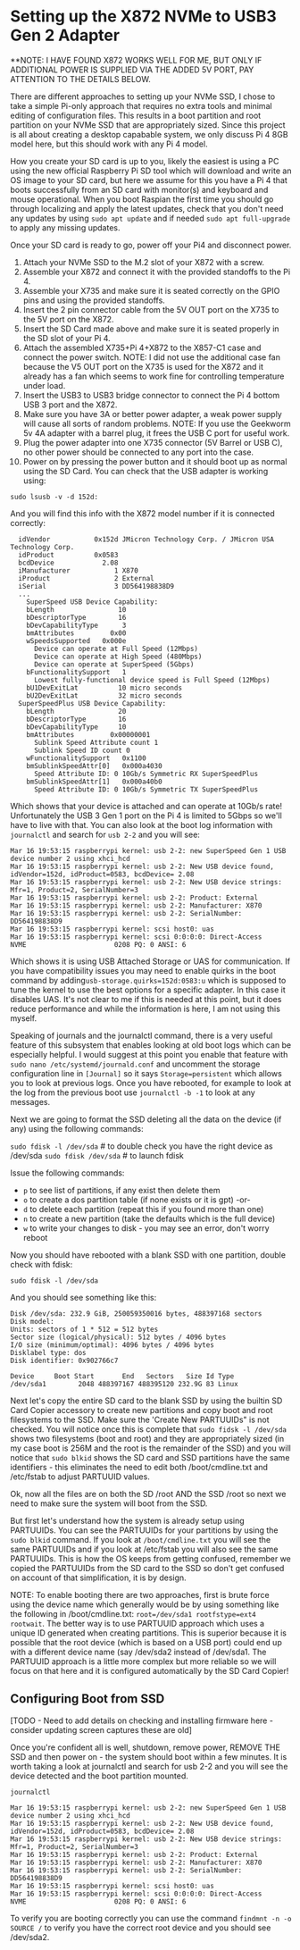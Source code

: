 Setting up the X872 NVMe to USB3 Gen 2 Adapter
===============================================

**NOTE: I HAVE FOUND X872 WORKS WELL FOR ME, BUT ONLY IF ADDITIONAL POWER IS SUPPLIED VIA THE ADDED 5V PORT, PAY ATTENTION TO THE DETAILS BELOW.

There are different approaches to setting up your NVMe SSD,  I chose to take a simple Pi-only approach that requires no extra tools and minimal editing of configuration files.  This results in a boot partition and root partition on your NVMe SSD that are appropriately sized.  Since this project is all about creating a desktop capabable system, we only discuss Pi 4 8GB model here, but this should work with any Pi 4 model.

How you create your SD card is up to you, likely the easiest is using a PC using the new official Raspberry Pi SD tool which will download and write an OS image to your SD card, but here we assume for this you have a Pi 4 that boots successfully from an SD card with monitor(s) and keyboard and mouse operational. When you boot Raspian the first time you should go through localizing and apply the latest updates, check that you don't need any updates by using `sudo apt update` and if needed `sudo apt full-upgrade` to apply any missing updates.

Once your SD card is ready to go, power off your Pi4 and disconnect power.

1. Attach your NVMe SSD to the M.2 slot of your X872 with a screw.
1. Assemble your X872 and connect it with the provided standoffs to the Pi 4.
1. Assemble your X735 and make sure it is seated correctly on the GPIO pins and using the provided standoffs.
1. Insert the 2 pin connector cable from the 5V OUT port on the X735 to the 5V port on the X872.
1. Insert the SD Card made above and make sure it is seated properly in the SD slot of your Pi 4.
1. Attach the assembled X735+Pi 4+X872 to the X857-C1 case and connect the power switch. NOTE: I did not use the additional case fan because the V5 OUT port on the X735 is used for the X872 and it already has a fan which seems to work fine for controlling temperature under load. 
1. Insert the USB3 to USB3 bridge connector to connect the Pi 4 bottom USB 3 port and the X872. 
1. Make sure you have 3A or better power adapter, a weak power supply will cause all sorts of random problems.  NOTE: If you use the Geekworm 5v 4A adapter with a barrel plug, it frees the USB C port for useful work.
1. Plug the power adapter into one X735 connector (5V Barrel or USB C), no other power should be connected to any port into the case.
1. Power on by pressing the power button and it should boot up as normal using the SD Card.  You can check that the USB adapter is working using:

`sudo lsusb -v -d 152d:`

And you will find this info with the X872 model number if it is connected correctly:

```
  idVendor           0x152d JMicron Technology Corp. / JMicron USA Technology Corp.
  idProduct          0x0583
  bcdDevice            2.08
  iManufacturer           1 X870
  iProduct                2 External
  iSerial                 3 DD564198838D9
  ...
    SuperSpeed USB Device Capability:
    bLength                10
    bDescriptorType        16
    bDevCapabilityType      3
    bmAttributes         0x00
    wSpeedsSupported   0x000e
      Device can operate at Full Speed (12Mbps)
      Device can operate at High Speed (480Mbps)
      Device can operate at SuperSpeed (5Gbps)
    bFunctionalitySupport   1
      Lowest fully-functional device speed is Full Speed (12Mbps)
    bU1DevExitLat          10 micro seconds
    bU2DevExitLat          32 micro seconds
  SuperSpeedPlus USB Device Capability:
    bLength                20
    bDescriptorType        16
    bDevCapabilityType     10
    bmAttributes         0x00000001
      Sublink Speed Attribute count 1
      Sublink Speed ID count 0
    wFunctionalitySupport   0x1100
    bmSublinkSpeedAttr[0]   0x000a4030
      Speed Attribute ID: 0 10Gb/s Symmetric RX SuperSpeedPlus
    bmSublinkSpeedAttr[1]   0x000a40b0
      Speed Attribute ID: 0 10Gb/s Symmetric TX SuperSpeedPlus
```

Which shows that your device is attached and can operate at 10Gb/s rate!  Unfortunately the USB 3 Gen 1 port on the Pi 4 is limited to 5Gbps so we'll have to live with that.  You can also look at the boot log information with `journalctl` and search for `usb 2-2` and you will see:

```
Mar 16 19:53:15 raspberrypi kernel: usb 2-2: new SuperSpeed Gen 1 USB device number 2 using xhci_hcd
Mar 16 19:53:15 raspberrypi kernel: usb 2-2: New USB device found, idVendor=152d, idProduct=0583, bcdDevice= 2.08
Mar 16 19:53:15 raspberrypi kernel: usb 2-2: New USB device strings: Mfr=1, Product=2, SerialNumber=3
Mar 16 19:53:15 raspberrypi kernel: usb 2-2: Product: External
Mar 16 19:53:15 raspberrypi kernel: usb 2-2: Manufacturer: X870
Mar 16 19:53:15 raspberrypi kernel: usb 2-2: SerialNumber: DD564198838D9
Mar 16 19:53:15 raspberrypi kernel: scsi host0: uas
Mar 16 19:53:15 raspberrypi kernel: scsi 0:0:0:0: Direct-Access     NVME                      0208 PQ: 0 ANSI: 6
```

Which shows it is using USB Attached Storage or UAS for communication.  If you have compatibility issues you may need to enable quirks in the boot command by adding`usb-storage.quirks=152d:0583:u` which is supposed to tune the kernel to use the best options for a specific adapter.  In this case it disables UAS.  It's not clear to me if this is needed at this point, but it does reduce performance and while the information is here, I am not using this myself.

Speaking of journals and the journalctl command, there is a very useful feature of this subsystem that enables looking at old boot logs which can be especially helpful.  I would suggest at this point you enable that feature with `sudo nano /etc/systemd/journald.conf` and uncomment the storage configuration line in `[Journal]` so it says `Storage=persistent` which allows you to look at previous logs.  Once you have rebooted, for example to look at the log from the previous boot use `journalctl -b -1` to look at any messages.

Next we are going to format the SSD deleting all the data on the device (if any) using the following commands:

`sudo fdisk -l /dev/sda`    # to double check you have the right device as /dev/sda
`sudo fdisk /dev/sda`       # to launch fdisk

Issue the following commands:

- `p`  to see list of partitions, if any exist then delete them
- `o`  to create a dos partition table (if none exists or it is gpt) -or- 
- `d`  to delete each partition (repeat this if you found more than one)
- `n`  to create a new partition (take the defaults which is the full device)
- `w`  to write your changes to disk - you may see an error, don't worry reboot

Now you should have rebooted with a blank SSD with one partition, double check with fdisk:

`sudo fdisk -l /dev/sda`

And you should see something like this:

```
Disk /dev/sda: 232.9 GiB, 250059350016 bytes, 488397168 sectors
Disk model:                 
Units: sectors of 1 * 512 = 512 bytes
Sector size (logical/physical): 512 bytes / 4096 bytes
I/O size (minimum/optimal): 4096 bytes / 4096 bytes
Disklabel type: dos
Disk identifier: 0x902766c7

Device     Boot Start       End   Sectors   Size Id Type
/dev/sda1        2048 488397167 488395120 232.9G 83 Linux
```

Next let's copy the entire SD card to the blank SSD by using the builtin SD Card Copier accessory to create new partitions and copy boot and root filesystems to the SSD.  Make sure the 'Create New PARTUUIDs" is not checked.  You will notice once this is complete that `sudo fidsk -l /dev/sda` shows two filesystems (boot and root) and they are appropriately sized (in my case boot is 256M and the root is the remainder of the SSD) and you will notice that `sudo blkid` shows the SD card and SSD partitions have the same identifiers - this eliminates the need to edit both /boot/cmdline.txt and /etc/fstab to adjust PARTUUID values.

Ok, now all the files are on both the SD /root AND the SSD /root so next we need to make sure the system will boot from the SSD.

But first let's understand how the system is already setup using PARTUUIDs.  You can see the PARTUUIDs for your partitions by using the `sudo blkid` command.  If you look at `/boot/cmdline.txt` you will see the same PARTUUIDs and if you look at /etc/fstab you will also see the same PARTUUIDs.  This is how the OS keeps from getting confused, remember we copied the PARTUUIDs from the SD card to the SSD so don't get confused on account of that simplification, it is by design.

NOTE: To enable booting there are two approaches, first is brute force using the device name which generally would be by using something like the following in /boot/cmdline.txt: `root=/dev/sda1 rootfstype=ext4 rootwait`. The better way is to use PARTUUID approach which uses a unique ID generated when creating partitions.  This is superior because it is possible that the root device (which is based on a USB port) could end up with a different device name (say /dev/sda2 instead of /dev/sda1.  The PARTUUID approach is a little more complex but more reliable so we will focus on that here and it is configured automatically by the SD Card Copier!

Configuring Boot from SSD
-------------------------

[TODO - Need to add details on checking and installing firmware here - consider updating screen captures these are old]

Once you're confident all is well, shutdown,  remove power, REMOVE THE SSD and then power on - the system should boot within a few minutes. It is worth taking a look at journalctl and search for usb 2-2 and you will see the device detected and the boot partition mounted.

```
journalctl

Mar 16 19:53:15 raspberrypi kernel: usb 2-2: new SuperSpeed Gen 1 USB device number 2 using xhci_hcd
Mar 16 19:53:15 raspberrypi kernel: usb 2-2: New USB device found, idVendor=152d, idProduct=0583, bcdDevice= 2.08
Mar 16 19:53:15 raspberrypi kernel: usb 2-2: New USB device strings: Mfr=1, Product=2, SerialNumber=3
Mar 16 19:53:15 raspberrypi kernel: usb 2-2: Product: External
Mar 16 19:53:15 raspberrypi kernel: usb 2-2: Manufacturer: X870
Mar 16 19:53:15 raspberrypi kernel: usb 2-2: SerialNumber: DD564198838D9
Mar 16 19:53:15 raspberrypi kernel: scsi host0: uas
Mar 16 19:53:15 raspberrypi kernel: scsi 0:0:0:0: Direct-Access     NVME                      0208 PQ: 0 ANSI: 6
```

To verify you are booting correctly you can use the command `findmnt -n -o SOURCE /` to verify you have the correct root device and you should see /dev/sda2.

